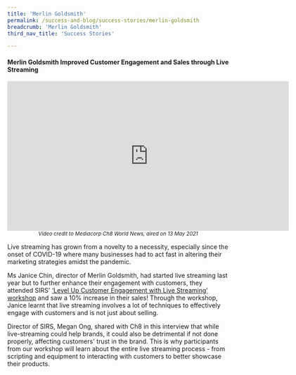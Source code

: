 ```yaml
---
title: 'Merlin Goldsmith'
permalink: /success-and-blog/success-stories/merlin-goldsmith
breadcrumb: 'Merlin Goldsmith'
third_nav_title: 'Success Stories'

---
```


<h4>Merlin Goldsmith Improved Customer Engagement and Sales through Live Streaming</h4>

<center><iframe src="https://player.vimeo.com/video/549193265?badge=0&amp;autopause=0&amp;player_id=0&amp;app_id=58479" width="640" height="340" frameborder="0" allow="autoplay; fullscreen; picture-in-picture" allowfullscreen title="SIRSxVINCiTORE Shoes.mp4"></iframe></center>
<center><small><i>Video credit to Mediacorp Ch8 World News, aired on 13 May 2021</i></small></center>

<p>Live streaming has grown from a novelty to a necessity, especially since the onset of COVID-19 where many businesses had to act fast in altering their marketing strategies amidst the pandemic.</p>

<p>Ms Janice Chin, director of Merlin Goldsmith, had started live streaming last year but to further enhance their engagement with customers, they attended SIRS' <a href="/digital-programmes/masterclasses-and-workshops/level-up-customer-engagement-through-live-streaming">‘Level Up Customer Engagement with Live Streaming’ workshop</a> and saw a 10% increase in their sales! Through the workshop, Janice learnt that live streaming involves a lot of techniques to effectively engage with customers and is not just about selling.</p>

<p>Director of SIRS, Megan Ong, shared with Ch8 in this interview that while live-streaming could help brands, it could also be detrimental if not done properly, affecting customers' trust in the brand. This is why participants from our workshop will learn about the entire live streaming process - from scripting and equipment to interacting with customers to better showcase their products.</p>
